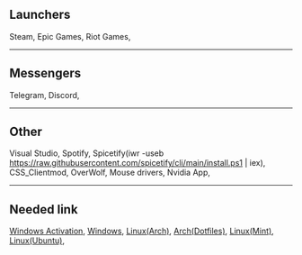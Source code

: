 Launchers
--------------------
Steam,
Epic Games,
Riot Games,

--------------------
Messengers
--------------------
Telegram,
Discord,

--------------------
Other
--------------------
Visual Studio,
Spotify,
Spicetify(iwr -useb https://raw.githubusercontent.com/spicetify/cli/main/install.ps1 | iex),
CSS_Clientmod,
OverWolf,
Mouse drivers,
Nvidia App,

--------------------
Needed link
--------------------
[Windows Activation](https://github.com/massgravel/Microsoft-Activation-Scripts),
[Windows](https://drive.google.com/file/d/1eyWO6xb16GEgR9Ps_i5flvaLX6S3VAdC/view),
[Linux(Arch)](https://archlinux.org/download/),
[Arch(Dotfiles)](https://github.com/Pilkdrinker/PilkDots?tab=readme-ov-file),
[Linux(Mint)](https://www.linuxmint.com/edition.php?id=316),
[Linux(Ubuntu)](https://ubuntu.com/download),
